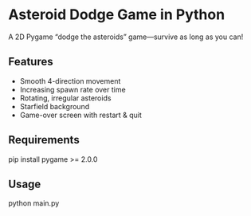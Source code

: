 # Asteroid Dodge Game in Python

A 2D Pygame “dodge the asteroids” game—survive as long as you can!

## Features
- Smooth 4-direction movement  
- Increasing spawn rate over time  
- Rotating, irregular asteroids  
- Starfield background  
- Game-over screen with restart & quit

## Requirements
pip install pygame >= 2.0.0

## Usage
python main.py
